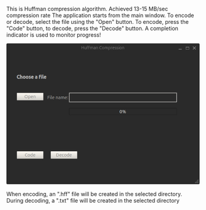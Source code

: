 This is Huffman compression algorithm. Achieved 13-15 MB/sec compression rate
The application starts from the main window. To encode or decode, select the file using the "Open" button. 
To encode, press the "Code" button, to decode, press the "Decode" button.  A completion indicator is used to monitor progress!


   ![MainWindow](Pictures/Screenshot%20From%202024-10-22%2019-28-56.png)
   
When encoding, an ".hff" file will be created in the selected directory. During decoding, a ".txt" file will be created in the selected directory
